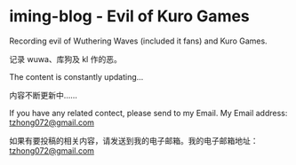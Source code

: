 # iming-blog - Evil of Kuro Games
Recording evil of Wuthering Waves (included it fans) and Kuro Games.

记录 wuwa、库狗及 kl 作的恶。

The content is constantly updating...

内容不断更新中……

If you have any related contect, please send to my Email. My Email address: tzhong072@gmail.com

如果有要投稿的相关内容，请发送到我的电子邮箱。我的电子邮箱地址：tzhong072@gmail.com
